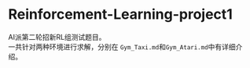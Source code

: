 # Reinforcement-Learning-project1
AI派第二轮招新RL组测试题目。  
一共针对两种环境进行求解，分别在 `Gym_Taxi.md`和`Gym_Atari.md`中有详细介绍。
